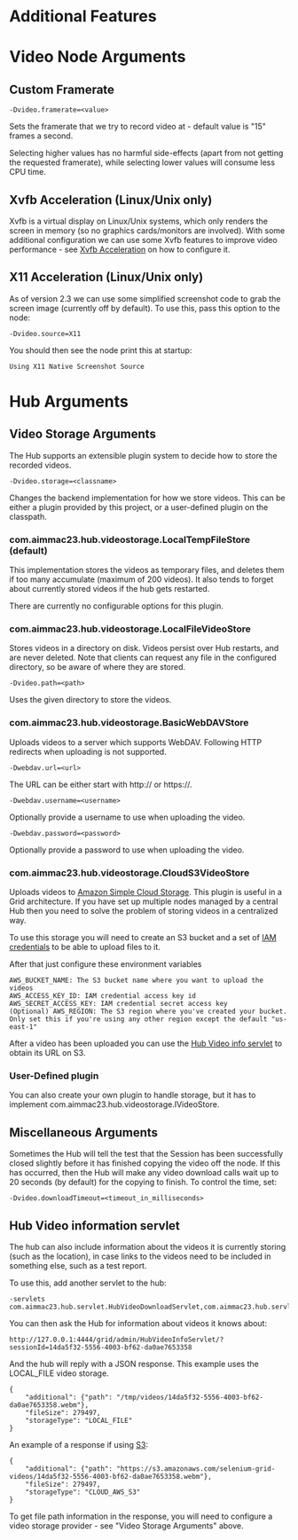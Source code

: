 Additional Features
===================

# Video Node Arguments

## Custom Framerate

    -Dvideo.framerate=<value>

Sets the framerate that we try to record video at - default value is "15" frames a second.

Selecting higher values has no harmful side-effects (apart from not getting the requested framerate), while selecting lower values will consume less CPU time.

## Xvfb Acceleration (Linux/Unix only)

Xvfb is a virtual display on Linux/Unix systems, which only renders the screen in memory (so no graphics cards/monitors are involved). With some additional configuration we can use some Xvfb features to improve video performance - see [Xvfb Acceleration](XVFB_ACCELERATION.md) on how to configure it.

## X11 Acceleration (Linux/Unix only)

As of version 2.3 we can use some simplified screenshot code to grab the screen image (currently off by default). To use this, pass this option to the node:

    -Dvideo.source=X11
    
You should then see the node print this at startup:

    Using X11 Native Screenshot Source

# Hub Arguments

## Video Storage Arguments

The Hub supports an extensible plugin system to decide how to store the recorded videos.

    -Dvideo.storage=<classname>

Changes the backend implementation for how we store videos. This can be either a plugin provided by this project, or a user-defined plugin on the classpath.

### com.aimmac23.hub.videostorage.LocalTempFileStore (default)

This implementation stores the videos as temporary files, and deletes them if too many accumulate (maximum of 200 videos). It also tends to forget about currently stored videos if the hub gets restarted.

There are currently no configurable options for this plugin.

### com.aimmac23.hub.videostorage.LocalFileVideoStore

Stores videos in a directory on disk. Videos persist over Hub restarts, and are never deleted. Note that clients can request any file in the configured directory, so be aware of where they are stored.

    -Dvideo.path=<path>
    
Uses the given directory to store the videos.

### com.aimmac23.hub.videostorage.BasicWebDAVStore

Uploads videos to a server which supports WebDAV. Following HTTP redirects when uploading is not supported.

    -Dwebdav.url=<url>
    
The URL can be either start with http:// or https://.

    -Dwebdav.username=<username>
    
Optionally provide a username to use when uploading the video.

    -Dwebdav.password=<password>
    
Optionally provide a password to use when uploading the video.

### com.aimmac23.hub.videostorage.CloudS3VideoStore

Uploads videos to [Amazon Simple Cloud Storage](https://aws.amazon.com/s3). This plugin is useful in a Grid architecture. If you have set up multiple nodes managed by a central Hub then you need to solve the problem of storing videos in a centralized way.    

To use this storage you will need to create an S3 bucket and a set of [IAM credentials](https://aws.amazon.com/iam/) to be able to upload files to it.
 
After that just configure these environment variables 

```shell
AWS_BUCKET_NAME: The S3 bucket name where you want to upload the videos
AWS_ACCESS_KEY_ID: IAM credential access key id
AWS_SECRET_ACCESS_KEY: IAM credential secret access key
(Optional) AWS_REGION: The S3 region where you've created your bucket. Only set this if you're using any other region except the default "us-east-1"
```

After a video has been uploaded you can use the [Hub Video info servlet](#hub-video-information-servlet) to obtain its URL on S3.  

### User-Defined plugin

You can also create your own plugin to handle storage, but it has to implement com.aimmac23.hub.videostorage.IVideoStore.

## Miscellaneous Arguments

Sometimes the Hub will tell the test that the Session has been successfully closed slightly before it has finished copying the video off the node. If this has occurred, then the Hub will make any video download calls wait up to 20 seconds (by default) for the copying to finish. To control the time, set:

    -Dvideo.downloadTimeout=<timeout_in_milliseconds>

## Hub Video information servlet

The hub can also include information about the videos it is currently storing (such as the location), in case links to the videos need to be included in something else, such as a test report.

To use this, add another servlet to the hub:

    -servlets com.aimmac23.hub.servlet.HubVideoDownloadServlet,com.aimmac23.hub.servlet.HubVideoInfoServlet
    
You can then ask the Hub for information about videos it knows about:

    http://127.0.0.1:4444/grid/admin/HubVideoInfoServlet/?sessionId=14da5f32-5556-4003-bf62-da0ae7653358
    
And the hub will reply with a JSON response. This example uses the LOCAL_FILE video storage.

    {
        "additional": {"path": "/tmp/videos/14da5f32-5556-4003-bf62-da0ae7653358.webm"},
        "fileSize": 279497,
        "storageType": "LOCAL_FILE"
    }
    
An example of a response if using [S3](#com.aimmac23.hub.videostorage.CloudS3VideoStore):

    {
        "additional": {"path": "https://s3.amazonaws.com/selenium-grid-videos/14da5f32-5556-4003-bf62-da0ae7653358.webm"},
        "fileSize": 279497,
        "storageType": "CLOUD_AWS_S3"
    }
    
To get file path information in the response, you will need to configure a video storage provider - see "Video Storage Arguments" above.
